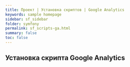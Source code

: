 ```yaml
---
title: Проект | Установка скриптов | Google Analytics
keywords: sample homepage
sidebar: sf_sidebar
folder: symfony
permalink: sf_scripts-ga.html
summary: false
toc: false
---
```


## Установка скрипта Google Analytics

